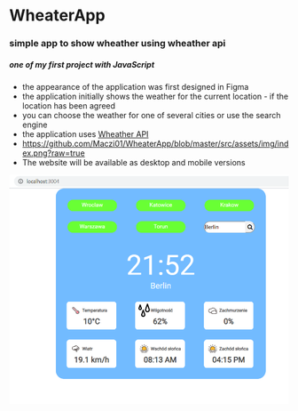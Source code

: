 # WheaterApp

### simple app to show wheather using wheather api 
##### one of my first project with JavaScript

* the appearance of the application was first designed in Figma 
* the application initially shows the weather for the current location - if the location has been agreed  
* you can choose the weather for one of several cities or use the search engine
* the application uses [Wheather API](https://www.weatherapi.com/)
* https://github.com/Maczi01/WheaterApp/blob/master/src/assets/img/index.png?raw=true
* The website will be available as desktop and mobile versions

![screenshot](https://github.com/Maczi01/WheaterApp/blob/master/src/assets/img/index.png?raw=true)
